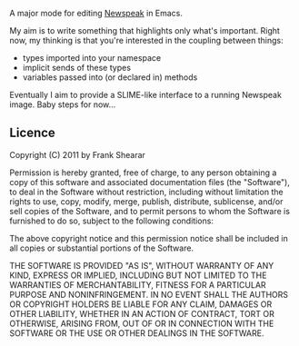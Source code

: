 A major mode for editing [Newspeak](http://newspeaklanguage.org/) in Emacs.

My aim is to write something that highlights only what's important. Right now, my thinking is that you're interested in the coupling between things:
* types imported into your namespace
* implicit sends of these types
* variables passed into (or declared in) methods

Eventually I aim to provide a SLIME-like interface to a running Newspeak image. Baby steps for now...

Licence
-------

Copyright (C) 2011 by Frank Shearar

Permission is hereby granted, free of charge, to any person obtaining a copy of this software and associated documentation files (the "Software"), to deal in the Software without restriction, including without limitation the rights to use, copy, modify, merge, publish, distribute, sublicense, and/or sell copies of the Software, and to permit persons to whom the Software is furnished to do so, subject to the following conditions:

The above copyright notice and this permission notice shall be included in all copies or substantial portions of the Software.

THE SOFTWARE IS PROVIDED "AS IS", WITHOUT WARRANTY OF ANY KIND, EXPRESS OR IMPLIED, INCLUDING BUT NOT LIMITED TO THE WARRANTIES OF MERCHANTABILITY, FITNESS FOR A PARTICULAR PURPOSE AND NONINFRINGEMENT. IN NO EVENT SHALL THE AUTHORS OR COPYRIGHT HOLDERS BE LIABLE FOR ANY CLAIM, DAMAGES OR OTHER LIABILITY, WHETHER IN AN ACTION OF CONTRACT, TORT OR OTHERWISE, ARISING FROM, OUT OF OR IN CONNECTION WITH THE SOFTWARE OR THE USE OR OTHER DEALINGS IN THE SOFTWARE.